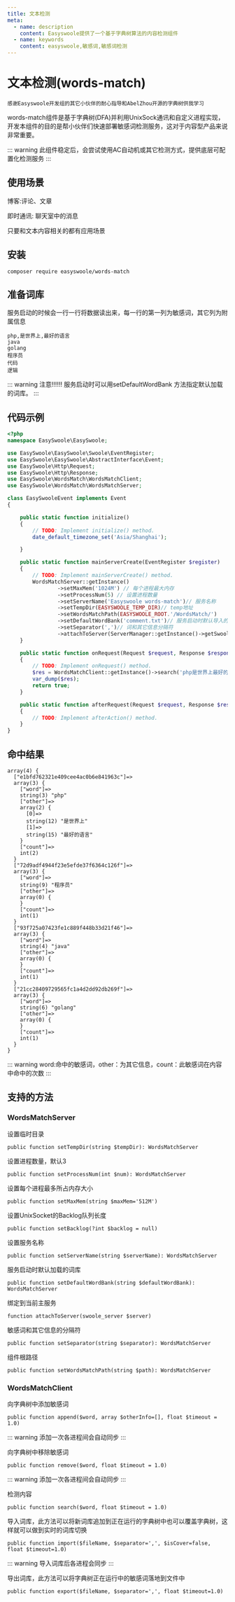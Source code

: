 ```yaml
---
title: 文本检测
meta:
  - name: description
    content: Easyswoole提供了一个基于字典树算法的内容检测组件
  - name: keywords
    content: easyswoole,敏感词,敏感词检测
---
```


# 文本检测(words-match)

`感谢Easyswoole开发组的其它小伙伴的耐心指导和AbelZhou开源的字典树供我学习`

words-match组件是基于字典树(DFA)并利用UnixSock通讯和自定义进程实现，开发本组件的目的是帮小伙伴们快速部署敏感词检测服务，这对于内容型产品来说非常重要。

::: warning 
 此组件稳定后，会尝试使用AC自动机或其它检测方式，提供底层可配置化检测服务
:::

## 使用场景

博客:评论、文章

即时通讯: 聊天室中的消息

只要和文本内容相关的都有应用场景

## 安装

```
composer require easyswoole/words-match
```

## 准备词库

服务启动的时候会一行一行将数据读出来，每一行的第一列为敏感词，其它列为附属信息

```
php,是世界上,最好的语言
java
golang
程序员
代码
逻辑
```
::: warning 
 注意!!!!!! 服务启动时可以用setDefaultWordBank 方法指定默认加载的词库。
:::

## 代码示例

```php
<?php
namespace EasySwoole\EasySwoole;

use EasySwoole\EasySwoole\Swoole\EventRegister;
use EasySwoole\EasySwoole\AbstractInterface\Event;
use EasySwoole\Http\Request;
use EasySwoole\Http\Response;
use EasySwoole\WordsMatch\WordsMatchClient;
use EasySwoole\WordsMatch\WordsMatchServer;

class EasySwooleEvent implements Event
{

    public static function initialize()
    {
        // TODO: Implement initialize() method.
        date_default_timezone_set('Asia/Shanghai');

    }

    public static function mainServerCreate(EventRegister $register)
    {
        // TODO: Implement mainServerCreate() method.
        WordsMatchServer::getInstance()
                ->setMaxMem('1024M') // 每个进程最大内存
                ->setProcessNum(5) // 设置进程数量
                ->setServerName('Easyswoole words-match')// 服务名称
                ->setTempDir(EASYSWOOLE_TEMP_DIR)// temp地址
                ->setWordsMatchPath(EASYSWOOLE_ROOT.'/WordsMatch/')
                ->setDefaultWordBank('comment.txt')// 服务启动时默认导入的词库文件路径
                ->setSeparator(',')// 词和其它信息分隔符
                ->attachToServer(ServerManager::getInstance()->getSwooleServer());
    }

    public static function onRequest(Request $request, Response $response): bool
    {
        // TODO: Implement onRequest() method.
        $res = WordsMatchClient::getInstance()->search('php是世界上最好的语言，其它类型的程序员不认可php的这句话，比如java、golang。');
        var_dump($res);
        return true;
    }

    public static function afterRequest(Request $request, Response $response): void
    {
        // TODO: Implement afterAction() method.
    }
}
```

## 命中结果

```
array(4) {
  ["e1bfd762321e409cee4ac0b6e841963c"]=>
  array(3) {
    ["word"]=>
    string(3) "php"
    ["other"]=>
    array(2) {
      [0]=>
      string(12) "是世界上"
      [1]=>
      string(15) "最好的语言"
    }
    ["count"]=>
    int(2)
  }
  ["72d9adf4944f23e5efde37f6364c126f"]=>
  array(3) {
    ["word"]=>
    string(9) "程序员"
    ["other"]=>
    array(0) {
    }
    ["count"]=>
    int(1)
  }
  ["93f725a07423fe1c889f448b33d21f46"]=>
  array(3) {
    ["word"]=>
    string(4) "java"
    ["other"]=>
    array(0) {
    }
    ["count"]=>
    int(1)
  }
  ["21cc28409729565fc1a4d2dd92db269f"]=>
  array(3) {
    ["word"]=>
    string(6) "golang"
    ["other"]=>
    array(0) {
    }
    ["count"]=>
    int(1)
  }
}
```
::: warning 
 word:命中的敏感词，other：为其它信息，count：此敏感词在内容中命中的次数
:::

## 支持的方法

### WordsMatchServer

设置临时目录
```
public function setTempDir(string $tempDir): WordsMatchServer
```

设置进程数量，默认3
```
public function setProcessNum(int $num): WordsMatchServer
```

设置每个进程最多所占内存大小
```
public function setMaxMem(string $maxMem='512M')
```

设置UnixSocket的Backlog队列长度
```
public function setBacklog(?int $backlog = null)
```

设置服务名称
```
public function setServerName(string $serverName): WordsMatchServer
```

服务启动时默认加载的词库
```
public function setDefaultWordBank(string $defaultWordBank): WordsMatchServer
```

绑定到当前主服务
```
function attachToServer(swoole_server $server)
```

敏感词和其它信息的分隔符
```
public function setSeparator(string $separator): WordsMatchServer
```

组件根路径
```
public function setWordsMatchPath(string $path): WordsMatchServer
```

### WordsMatchClient

向字典树中添加敏感词
```
public function append($word, array $otherInfo=[], float $timeout = 1.0)
```
::: warning 
添加一次各进程间会自动同步
:::

向字典树中移除敏感词
```
public function remove($word, float $timeout = 1.0)
```
::: warning 
添加一次各进程间会自动同步
:::

检测内容
```
public function search($word, float $timeout = 1.0)
```

导入词库，此方法可以将新词库追加到正在运行的字典树中也可以覆盖字典树，这样就可以做到实时的词库切换
```
public function import($fileName, $separator=',', $isCover=false, float $timeout=1.0)
```
::: warning 
导入词库后各进程会同步
:::


导出词库，此方法可以将字典树正在运行中的敏感词落地到文件中
```
public function export($fileName, $separator=',', float $timeout=1.0)
```

